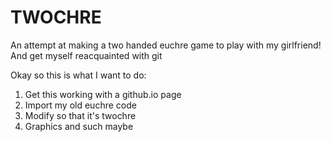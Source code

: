 # TWOCHRE

An attempt at making a two handed euchre game to play with my girlfriend!
And get myself reacquainted with git

Okay so this is what I want to do:
1. Get this working with a github.io page
2. Import my old euchre code
3. Modify so that it's twochre
4. Graphics and such maybe